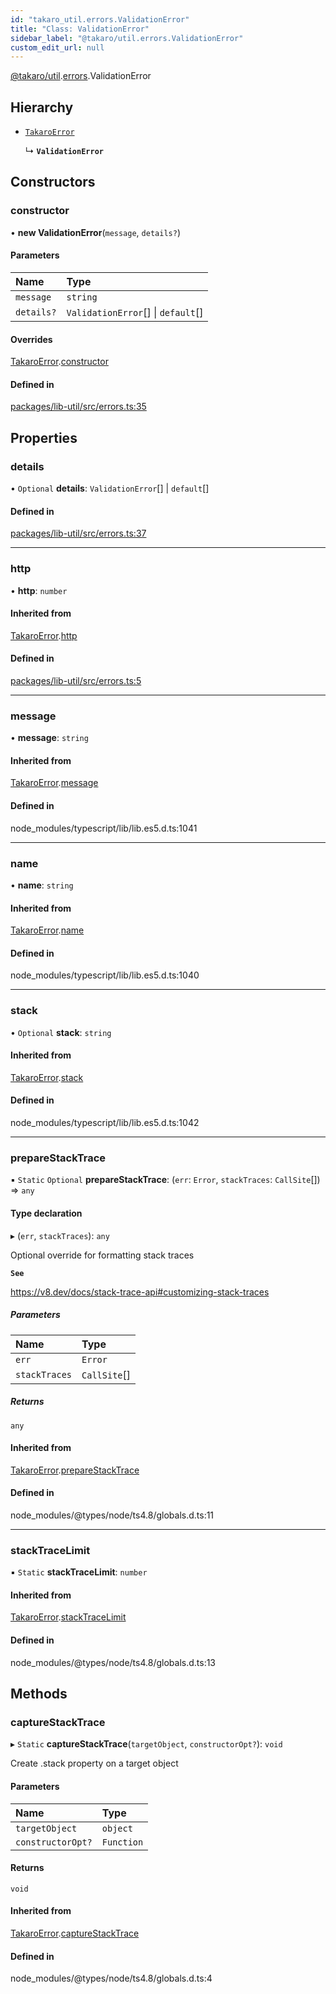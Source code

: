 ```yaml
---
id: "takaro_util.errors.ValidationError"
title: "Class: ValidationError"
sidebar_label: "@takaro/util.errors.ValidationError"
custom_edit_url: null
---
```


[@takaro/util](../modules/takaro_util.md).[errors](../namespaces/takaro_util.errors.md).ValidationError

## Hierarchy

- [`TakaroError`](takaro_util.errors.TakaroError.md)

  ↳ **`ValidationError`**

## Constructors

### constructor

• **new ValidationError**(`message`, `details?`)

#### Parameters

| Name | Type |
| :------ | :------ |
| `message` | `string` |
| `details?` | `ValidationError`[] \| `default`[] |

#### Overrides

[TakaroError](takaro_util.errors.TakaroError.md).[constructor](takaro_util.errors.TakaroError.md#constructor)

#### Defined in

[packages/lib-util/src/errors.ts:35](https://github.com/niekcandaele/Takaro/blob/91fb19b/packages/lib-util/src/errors.ts#L35)

## Properties

### details

• `Optional` **details**: `ValidationError`[] \| `default`[]

#### Defined in

[packages/lib-util/src/errors.ts:37](https://github.com/niekcandaele/Takaro/blob/91fb19b/packages/lib-util/src/errors.ts#L37)

___

### http

• **http**: `number`

#### Inherited from

[TakaroError](takaro_util.errors.TakaroError.md).[http](takaro_util.errors.TakaroError.md#http)

#### Defined in

[packages/lib-util/src/errors.ts:5](https://github.com/niekcandaele/Takaro/blob/91fb19b/packages/lib-util/src/errors.ts#L5)

___

### message

• **message**: `string`

#### Inherited from

[TakaroError](takaro_util.errors.TakaroError.md).[message](takaro_util.errors.TakaroError.md#message)

#### Defined in

node_modules/typescript/lib/lib.es5.d.ts:1041

___

### name

• **name**: `string`

#### Inherited from

[TakaroError](takaro_util.errors.TakaroError.md).[name](takaro_util.errors.TakaroError.md#name)

#### Defined in

node_modules/typescript/lib/lib.es5.d.ts:1040

___

### stack

• `Optional` **stack**: `string`

#### Inherited from

[TakaroError](takaro_util.errors.TakaroError.md).[stack](takaro_util.errors.TakaroError.md#stack)

#### Defined in

node_modules/typescript/lib/lib.es5.d.ts:1042

___

### prepareStackTrace

▪ `Static` `Optional` **prepareStackTrace**: (`err`: `Error`, `stackTraces`: `CallSite`[]) => `any`

#### Type declaration

▸ (`err`, `stackTraces`): `any`

Optional override for formatting stack traces

**`See`**

https://v8.dev/docs/stack-trace-api#customizing-stack-traces

##### Parameters

| Name | Type |
| :------ | :------ |
| `err` | `Error` |
| `stackTraces` | `CallSite`[] |

##### Returns

`any`

#### Inherited from

[TakaroError](takaro_util.errors.TakaroError.md).[prepareStackTrace](takaro_util.errors.TakaroError.md#preparestacktrace)

#### Defined in

node_modules/@types/node/ts4.8/globals.d.ts:11

___

### stackTraceLimit

▪ `Static` **stackTraceLimit**: `number`

#### Inherited from

[TakaroError](takaro_util.errors.TakaroError.md).[stackTraceLimit](takaro_util.errors.TakaroError.md#stacktracelimit)

#### Defined in

node_modules/@types/node/ts4.8/globals.d.ts:13

## Methods

### captureStackTrace

▸ `Static` **captureStackTrace**(`targetObject`, `constructorOpt?`): `void`

Create .stack property on a target object

#### Parameters

| Name | Type |
| :------ | :------ |
| `targetObject` | `object` |
| `constructorOpt?` | `Function` |

#### Returns

`void`

#### Inherited from

[TakaroError](takaro_util.errors.TakaroError.md).[captureStackTrace](takaro_util.errors.TakaroError.md#capturestacktrace)

#### Defined in

node_modules/@types/node/ts4.8/globals.d.ts:4
